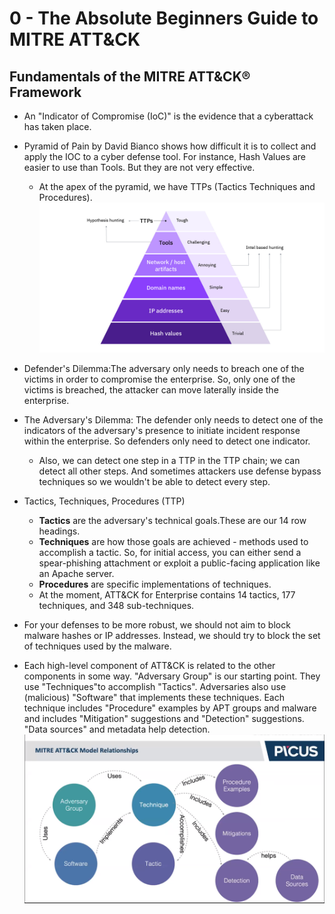 # 0 - The Absolute Beginners Guide to MITRE ATT&CK
## Fundamentals of the MITRE ATT&CK® Framework
- An "Indicator of Compromise (IoC)" is the evidence that a cyberattack has taken place.
- Pyramid of Pain by David Bianco shows how difficult it is to collect and apply the IOC to a cyber defense tool. For instance, Hash Values are easier to use than Tools. But they are not very effective.
  - At the apex of the pyramid, we have TTPs (Tactics Techniques and Procedures).
![Pyramid of Pain](img/pyramid-of-pain.jpeg)

- Defender's Dilemma:The adversary only needs to breach one of the victims in order to compromise the enterprise. So, only one of the victims is breached, the attacker can move laterally inside the enterprise.
- The Adversary's Dilemma: The defender only needs to detect one of the indicators of the adversary's presence to initiate incident response within the enterprise. So defenders only need to detect one indicator.
  - Also, we can detect one step in a TTP in the TTP chain; we can detect all other steps. And sometimes attackers use defense bypass techniques so we wouldn't be able to detect every step.
- Tactics, Techniques, Procedures (TTP)
    - **Tactics** are the adversary's technical goals.These are our 14 row headings.
    - **Techniques** are how those goals are achieved - methods used to accomplish a tactic. So, for initial access, you can either send a spear-phishing attachment or exploit a public-facing application like an Apache server.
    - **Procedures** are specific implementations of techniques.
    - At the moment, ATT&CK for Enterprise contains 14 tactics, 177 techniques, and 348 sub-techniques.
- For your defenses to be more robust, we should not aim to block malware hashes or IP addresses. Instead, we should try to block the set of techniques used by the malware.
- Each high-level component of ATT&CK is related to the other components in some way. "Adversary Group" is our starting point. They use "Techniques"to accomplish "Tactics". Adversaries also use (malicious) "Software" that implements these techniques. Each technique includes "Procedure" examples by APT groups and malware and includes "Mitigation" suggestions and "Detection" suggestions. "Data sources" and metadata help detection.
![Mitre Att&ck Model Relationship](img/mitre-attack-model-relationships.png)
